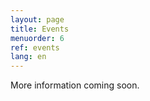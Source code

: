 ```yaml
---
layout: page
title: Events
menuorder: 6
ref: events
lang: en
---
```


More information coming soon.

